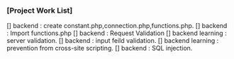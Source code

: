### [Project Work List]
[] backend : create constant.php,connection.php,functions.php.
[] backend : Import functions.php 
[] backend : Request Validation
[] backend learning : server validation.
[] backend : input feild validation.
[] backend learning : prevention from cross-site scripting.
[] backend : SQL injection.


